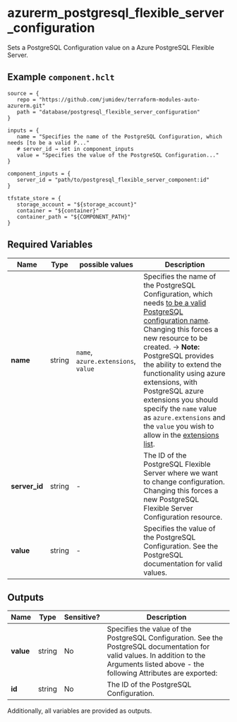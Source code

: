 # azurerm_postgresql_flexible_server_configuration

Sets a PostgreSQL Configuration value on a Azure PostgreSQL Flexible Server.

## Example `component.hclt`

```hcl
source = {
   repo = "https://github.com/jumidev/terraform-modules-auto-azurerm.git"   
   path = "database/postgresql_flexible_server_configuration"   
}

inputs = {
   name = "Specifies the name of the PostgreSQL Configuration, which needs [to be a valid P..."   
   # server_id → set in component_inputs
   value = "Specifies the value of the PostgreSQL Configuration..."   
}

component_inputs = {
   server_id = "path/to/postgresql_flexible_server_component:id"   
}

tfstate_store = {
   storage_account = "${storage_account}"   
   container = "${container}"   
   container_path = "${COMPONENT_PATH}"   
}

```

## Required Variables

| Name | Type |  possible values |  Description |
| ---- | --------- |  ----------- | ----------- |
| **name** | string |  `name`, `azure.extensions`, `value`  |  Specifies the name of the PostgreSQL Configuration, which needs [to be a valid PostgreSQL configuration name](https://www.postgresql.org/docs/current/static/sql-syntax-lexical.html#SQL-SYNTAX-IDENTIFIER). Changing this forces a new resource to be created. -> **Note:** PostgreSQL provides the ability to extend the functionality using azure extensions, with PostgreSQL azure extensions you should specify the `name` value as `azure.extensions` and the `value` you wish to allow in the [extensions list](https://docs.microsoft.com/en-us/azure/postgresql/flexible-server/concepts-extensions?WT.mc_id=Portal-Microsoft_Azure_OSSDatabases#postgres-13-extensions). | 
| **server_id** | string |  -  |  The ID of the PostgreSQL Flexible Server where we want to change configuration. Changing this forces a new PostgreSQL Flexible Server Configuration resource. | 
| **value** | string |  -  |  Specifies the value of the PostgreSQL Configuration. See the PostgreSQL documentation for valid values. | 



## Outputs

| Name | Type | Sensitive? | Description |
| ---- | ---- | --------- | --------- |
| **value** | string | No  | Specifies the value of the PostgreSQL Configuration. See the PostgreSQL documentation for valid values. In addition to the Arguments listed above - the following Attributes are exported: | 
| **id** | string | No  | The ID of the PostgreSQL Configuration. | 

Additionally, all variables are provided as outputs.
